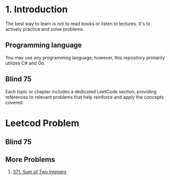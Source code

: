 # 1. Introduction

The best way to learn is not to read books or listen to lectures. It's to actively practice and solve problems.

## Programming language

You may use any programming language; however, this repository primarily utilizes C# and Go.

## Blind 75

Each topic or chapter includes a dedicated LeetCode section, providing references to relevant problems that help reinforce and apply the concepts covered.

# Leetcod Problem

## Blind 75

## More Problems

1. [371. Sum of Two Integers](https://leetcode.com/problems/sum-of-two-integers/description/)
